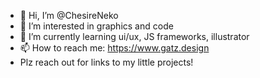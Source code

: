 - 👋 Hi, I’m @ChesireNeko
- 👀 I’m interested in graphics and code
- 🌱 I’m currently learning ui/ux, JS frameworks, illustrator
- 📫 How to reach me: https://www.gatz.design
- Plz reach out for links to my little projects!

<!---
ChesireNeko/ChesireNeko is a ✨ special ✨ repository because its `README.md` (this file) appears on your GitHub profile.
You can click the Preview link to take a look at your changes.
--->
